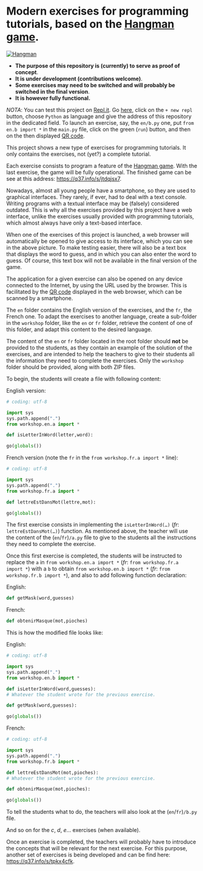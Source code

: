 # Modern exercises for programming tutorials, based on the [Hangman game](https://q37.info/s/gtdtk4hp).

[![Hangman](https://q37.info/s/pnmjfw39)](https://q37.info/s/jtdqjsx7)

- **The purpose of this repository is (currently) to serve as proof of concept**.
- **It is under development (contributions welcome)**.
- **Some exercises may need to be switched and will probably be switched in the final version**.
- **It is however fully functional.**

*NOTA*: You can test this project on [Repl.it](https://q37.info/s/mxmgq3qm). Go [here](https://q37.info/s/srnnb7hj), click on the `+ new repl` button, choose `Python` as language and give the address of this repository in the dedicated field. To launch an exercise, say, the `en/b.py` one, put `from en.b import *` in the `main.py` file, click on the green (`run`) button, and then on the then displayed [QR code](https://q37.info/s/3pktvrj7).

This project shows a new type of exercises for programming tutorials. It only contains the exercises, not (yet?) a complete tutorial.

Each exercise consists to program a feature of the [Hangman game](https://q37.info/s/gtdtk4hp). With the last exercise, the game will be fully operational. The finished game can be see at this address: <https://q37.info/s/jtdqjsx7>.

Nowadays, almost all young people have a smartphone, so they are used to graphical interfaces. They rarely, if ever, had to deal with a text console. Writing programs with a textual interface may be (falsely) considered outdated. This is why all the exercises provided by this project have a web interface, unlike the exercises usually provided with programming tutorials, which almost always have only a text-based interface. 

When one of the exercises of this project is launched, a web browser will automatically be opened to give access to its interface, which you can see in the above picture. To make testing easier, there will also be a text box that displays the word to guess, and in which you can also enter the word to guess. Of course, this text box will not be available in the final version of the game.

The application for a given exercise can also be opened on any device connected to the Internet, by using the URL used by the browser. This is facilitated by the [QR code](https://q37.info/s/3pktvrj7) displayed in the web browser, which can be scanned by a smartphone.

The `en` folder contains the English version of the exercises, and the `fr`, the French one. To adapt the exercises to another language, create a sub-folder in the `workshop` folder, like the `en` or `fr` folder, retrieve the content of one of this folder, and adapt this content to the desired language.

The content of the `en` or `fr` folder located in the root folder should **not** be provided to the students, as they contain an example of the solution of the exercises, and are intended to help the teachers to give to their students all the information they need to complete the exercises. Only the `workshop` folder should be provided, along with both ZIP files.

To begin, the students will create a file with following content:

English version:

```python
# coding: utf-8

import sys
sys.path.append(".")
from workshop.en.a import *

def isLetterInWord(letter,word):

go(globals())

```

French version (note the `fr` in the `from workshop.fr.a import *` line):

```python
# coding: utf-8

import sys
sys.path.append(".")
from workshop.fr.a import *

def lettreEstDansMot(lettre,mot):

go(globals())
```

The first exercise consists in implementing the `isLetterInWord(…)` (*fr*: `lettreEstDansMot(…)`) function. As mentioned above, the teacher will use the content of the (`en`/`fr`)`/a.py` file to give to the students all the instructions they need to complete the exercise.

Once this first exercise is completed, the students will be instructed to replace the `a` in `from workshop.en.a import *` (*fr*: `from workshop.fr.a import *`) with a `b` to obtain `from workshop.en.b import *` (*fr*: `from workshop.fr.b import *`), and also to add following function declaration:

English:

```python
def getMask(word,guesses)
```

French:

```python
def obtenirMasque(mot,pioches)
```

This is how the modified file looks like:

English:

```python
# coding: utf-8

import sys
sys.path.append(".")
from workshop.en.b import *

def isLetterInWord(word,guesses):
# Whatever the student wrote for the previous exercise.

def getMask(word,guesses):

go(globals())
```

French:

```python
# coding: utf-8

import sys
sys.path.append(".")
from workshop.fr.b import *

def lettreEstDansMot(mot,pioches):
# Whatever the student wrote for the previous exercise.

def obtenirMasque(mot,pioches):

go(globals())
```

To tell the students what to do, the teachers will also look at the (`en`/`fr`)`/b.py` file.

And so on for the *c*, *d*, *e*… exercises (when available).

Once an exercise is completed, the teachers will probably have to introduce the concepts that will be relevant for the next exercise. For this purpose, another set of exercises is being developed and can be find here: <https://q37.info/s/tpkx4cfk>.
